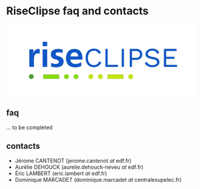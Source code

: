 # RiseClipse faq and contacts

![Logo RiseClipe](img/small_logo_riseclipse.png)

## faq

... to be completed

## contacts
* Jérome CANTENOT (jerome.cantenot *at* edf.fr)
* Aurélie DEHOUCK (aurelie.dehouck-neveu *at* edf.fr)
* Éric LAMBERT (eric.lambert *at* edf.fr)
* Dominique MARCADET (dominique.marcadet *at* centralesupelec.fr)
